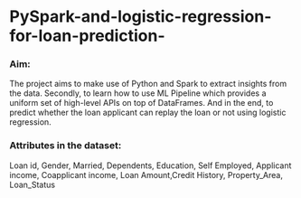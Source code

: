 # PySpark-and-logistic-regression-for-loan-prediction-
### Aim:
The project aims to make use of Python and Spark to extract insights from the data.
Secondly, to learn how to use ML Pipeline which provides a uniform set of high-level APIs on top of DataFrames. 
And in the end, to predict whether the loan applicant can replay the loan or not using logistic regression.
### Attributes in the dataset: 
Loan id, Gender, Married, Dependents, Education, Self Employed, Applicant income, Coapplicant income, Loan Amount,Credit History, Property_Area, Loan_Status

